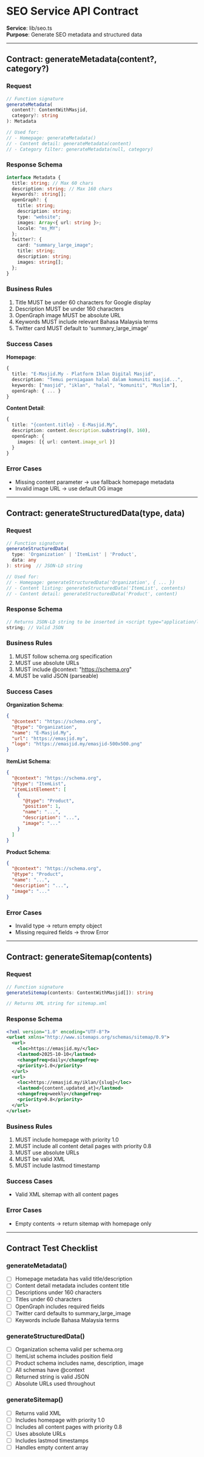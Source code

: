 # SEO Service API Contract

**Service**: lib/seo.ts  
**Purpose**: Generate SEO metadata and structured data

---

## Contract: generateMetadata(content?, category?)

### Request

```typescript
// Function signature
generateMetadata(
  content?: ContentWithMasjid,
  category?: string
): Metadata

// Used for:
// - Homepage: generateMetadata()
// - Content detail: generateMetadata(content)
// - Category filter: generateMetadata(null, category)
```

### Response Schema

```typescript
interface Metadata {
  title: string; // Max 60 chars
  description: string; // Max 160 chars
  keywords?: string[];
  openGraph?: {
    title: string;
    description: string;
    type: "website";
    images: Array<{ url: string }>;
    locale: "ms_MY";
  };
  twitter?: {
    card: "summary_large_image";
    title: string;
    description: string;
    images: string[];
  };
}
```

### Business Rules

1. Title MUST be under 60 characters for Google display
2. Description MUST be under 160 characters
3. OpenGraph image MUST be absolute URL
4. Keywords MUST include relevant Bahasa Malaysia terms
5. Twitter card MUST default to 'summary_large_image'

### Success Cases

**Homepage**:

```typescript
{
  title: "E-Masjid.My - Platform Iklan Digital Masjid",
  description: "Temui perniagaan halal dalam komuniti masjid...",
  keywords: ["masjid", "iklan", "halal", "komuniti", "Muslim"],
  openGraph: { ... }
}
```

**Content Detail**:

```typescript
{
  title: "{content.title} - E-Masjid.My",
  description: content.description.substring(0, 160),
  openGraph: {
    images: [{ url: content.image_url }]
  }
}
```

### Error Cases

- Missing content parameter → use fallback homepage metadata
- Invalid image URL → use default OG image

---

## Contract: generateStructuredData(type, data)

### Request

```typescript
// Function signature
generateStructuredData(
  type: 'Organization' | 'ItemList' | 'Product',
  data: any
): string  // JSON-LD string

// Used for:
// - Homepage: generateStructuredData('Organization', { ... })
// - Content listing: generateStructuredData('ItemList', contents)
// - Content detail: generateStructuredData('Product', content)
```

### Response Schema

```typescript
// Returns JSON-LD string to be inserted in <script type="application/ld+json">
string; // Valid JSON
```

### Business Rules

1. MUST follow schema.org specification
2. MUST use absolute URLs
3. MUST include @context: "https://schema.org"
4. MUST be valid JSON (parseable)

### Success Cases

**Organization Schema**:

```json
{
  "@context": "https://schema.org",
  "@type": "Organization",
  "name": "E-Masjid.My",
  "url": "https://emasjid.my",
  "logo": "https://emasjid.my/emasjid-500x500.png"
}
```

**ItemList Schema**:

```json
{
  "@context": "https://schema.org",
  "@type": "ItemList",
  "itemListElement": [
    {
      "@type": "Product",
      "position": 1,
      "name": "...",
      "description": "...",
      "image": "..."
    }
  ]
}
```

**Product Schema**:

```json
{
  "@context": "https://schema.org",
  "@type": "Product",
  "name": "...",
  "description": "...",
  "image": "..."
}
```

### Error Cases

- Invalid type → return empty object
- Missing required fields → throw Error

---

## Contract: generateSitemap(contents)

### Request

```typescript
// Function signature
generateSitemap(contents: ContentWithMasjid[]): string

// Returns XML string for sitemap.xml
```

### Response Schema

```xml
<?xml version="1.0" encoding="UTF-8"?>
<urlset xmlns="http://www.sitemaps.org/schemas/sitemap/0.9">
  <url>
    <loc>https://emasjid.my/</loc>
    <lastmod>2025-10-10</lastmod>
    <changefreq>daily</changefreq>
    <priority>1.0</priority>
  </url>
  <url>
    <loc>https://emasjid.my/iklan/{slug}</loc>
    <lastmod>{content.updated_at}</lastmod>
    <changefreq>weekly</changefreq>
    <priority>0.8</priority>
  </url>
</urlset>
```

### Business Rules

1. MUST include homepage with priority 1.0
2. MUST include all content detail pages with priority 0.8
3. MUST use absolute URLs
4. MUST be valid XML
5. MUST include lastmod timestamp

### Success Cases

- Valid XML sitemap with all content pages

### Error Cases

- Empty contents → return sitemap with homepage only

---

## Contract Test Checklist

### generateMetadata()

- [ ] Homepage metadata has valid title/description
- [ ] Content detail metadata includes content title
- [ ] Descriptions under 160 characters
- [ ] Titles under 60 characters
- [ ] OpenGraph includes required fields
- [ ] Twitter card defaults to summary_large_image
- [ ] Keywords include Bahasa Malaysia terms

### generateStructuredData()

- [ ] Organization schema valid per schema.org
- [ ] ItemList schema includes position field
- [ ] Product schema includes name, description, image
- [ ] All schemas have @context
- [ ] Returned string is valid JSON
- [ ] Absolute URLs used throughout

### generateSitemap()

- [ ] Returns valid XML
- [ ] Includes homepage with priority 1.0
- [ ] Includes all content pages with priority 0.8
- [ ] Uses absolute URLs
- [ ] Includes lastmod timestamps
- [ ] Handles empty content array
